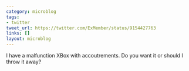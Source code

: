 ```yaml
---
category: microblog
tags:
- twitter
tweet_url: https://twitter.com/ExMember/status/9154427763
links: []
layout: microblog
---
```

I have a malfunction XBox with accoutrements. Do you want it or should I throw it away?
